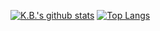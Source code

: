 [![K.B.'s github stats](https://github-readme-stats.vercel.app/api?username=techb&count_private=true&theme=nord)](https://kbcarte.com)
[![Top Langs](https://github-readme-stats.vercel.app/api/top-langs/?username=techb&theme=nord)](https://kbcarte.com)